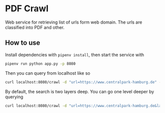 # PDF Crawl

Web service for retrieving list of urls form web domain. The urls are classified into PDF and other. 

## How to use
Install dependencies with `pipenv install`, then start the service with

```bash
pipenv run python app.py -p 8080
```

Then you can query from localhost like so

```bash
curl localhost:8080/crawl -d "url=https://www.centralpark-hamburg.de" -X POST
```

By default, the search is two layers deep. You can go one level deeper by querying

```bash
curl localhost:8080/crawl -d "url=https://www.centralpark-hamburg.de&layers=3" -X POST
```
